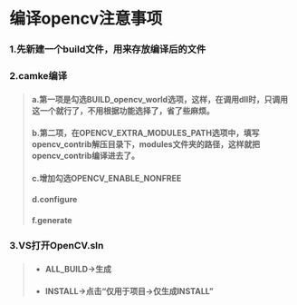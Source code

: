 # 编译opencv注意事项
### 1.先新建一个build文件，用来存放编译后的文件 

### 2.camke编译    
  > #### a.第一项是勾选BUILD_opencv_world选项，这样，在调用dll时，只调用这一个就行了，不用根据功能选择了，省了些麻烦。  
  > #### b.第二项，在OPENCV_EXTRA_MODULES_PATH选项中，填写opencv_contrib解压目录下，modules文件夹的路径，这样就把opencv_contrib编译进去了。  
  > #### c.增加勾选OPENCV_ENABLE_NONFREE  
  > #### d.configure  
  > #### f.generate 
  
### 3.VS打开OpenCV.sln  
  > + #### ALL_BUILD->生成  
  > + #### INSTALL->点击“仅用于项目->仅生成INSTALL”  
